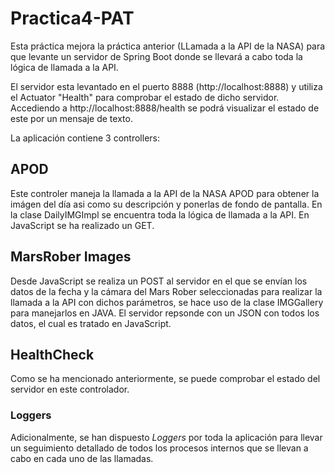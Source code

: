 # Practica4-PAT

Esta práctica mejora la práctica anterior (LLamada a la API de la NASA) para que levante un servidor de Spring Boot donde se llevará a cabo toda la lógica de llamada a la API.

El servidor esta levantado en el puerto 8888 (http://localhost:8888) y utiliza el Actuator "Health" para comprobar el estado de dicho servidor. Accediendo a http://localhost:8888/health se podrá visualizar el estado de este por un mensaje de texto. 

La aplicación contiene 3 controllers:

## APOD
Este controler maneja la llamada a la API de la NASA APOD para obtener la imágen del día asi como su descripción y ponerlas de fondo de pantalla. En la clase DailyIMGImpl se encuentra toda la lógica de llamada a la API. En JavaScript se ha realizado un GET.

## MarsRober Images
Desde JavaScript se realiza un POST al servidor en el que se envían los datos de la fecha y la cámara del Mars Rober seleccionadas para realizar la llamada a la API con dichos parámetros, se hace uso de la clase IMGGallery para manejarlos en JAVA. El servidor repsonde con un JSON con todos los datos, el cual es tratado en JavaScript.

## HealthCheck
Como se ha mencionado anteriormente, se puede comprobar el estado del servidor en este controlador.

### Loggers

Adicionalmente, se han dispuesto *Loggers* por toda la aplicación para llevar un seguimiento detallado de todos los procesos internos que se llevan a cabo en cada uno de las llamadas.
